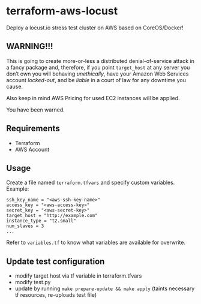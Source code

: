 # terraform-aws-locust

Deploy a locust.io stress test cluster on AWS based on CoreOS/Docker!

## WARNING!!!

This is going to create  more-or-less a distributed denial-of-service attack in a fancy package and, therefore, if you point `target_host` at any server you don’t own you will behaving *unethically*, have your Amazon Web Services account *locked-out*, and be *liable* in a court of law for any downtime you cause.

Also keep in mind AWS Pricing for used EC2 instances will be applied.

You have been warned.

## Requirements

* Terraform
* AWS Account

## Usage

Create a file named `terraform.tfvars` and specify custom variables. Example:

    ssh_key_name = "<aws-ssh-key-name>"
    access_key = "<aws-access-key>"
    secret_key = "<aws-secret-key>"
    target_host = "http://example.com"
    instance_type = "t2.small"
    num_slaves = 3
    ...

Refer to `variables.tf` to know what variables are available for overwrite.

## Update test configuration

- modify target host via tf variable in terraform.tfvars
- modify test.py
- update by running `make prepare-update && make apply` (taints necessary tf resources, re-uploads test file)
